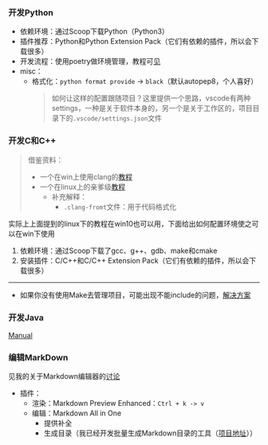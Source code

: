 ### 开发Python

+ 依赖环境：通过Scoop下载Python（Python3）
+ 插件推荐：Python和Python Extension Pack（它们有依赖的插件，所以会下载很多）
+ 开发流程：使用poetry做环境管理，教程可[见](https://github.com/zweix123/CS-notes/blob/master/Programing-Language/Python/poetry.md)
+ misc：
	+ 格式化：`python format provide` -> `black`（默认autopep8，个人喜好）
		>如何让这样的配置跟随项目？这里提供一个思路，vscode有两种settings，一种是关于软件本身的，另一个是关于工作区的，项目目录下的`.vscode/settings.json`文件

### 开发C和C++
>借鉴资料：
>+ 一个在win上使用clang的[教程](https://windowsmacos-vscode-c-llvm-clang-clangd-lldb.readthedocs.io/index.html)
>+ 一个在linux上的亲爹级[教程](https://www.bilibili.com/video/BV1YG4y1v7uB)
>	+ 补充解释：
>		+ `.clang-fromt`文件：用于代码格式化

实际上上面提到的linux下的教程在win10也可以用，下面给出如何配置环境使之可以在win下使用
1. 依赖环境：通过Scoop下载了gcc、g++、gdb、make和cmake
2. 安装插件：C/C++和C/C++ Extension Pack（它们有依赖的插件，所以会下载很多）

---

+ 如果你没有使用Make去管理项目，可能出现不能include的问题，[解决方案](https://blog.csdn.net/qq_44078824/article/details/119904218)

### 开发Java
[Manual](https://scoop-docs.vercel.app/docs/guides/Java.html)

### 编辑MarkDown
见我的关于Markdown编辑器的[讨论](https://github.com/zweix123/CS-notes/blob/master/Missing-Semester/Markdown.md)

+ 插件：
	+ 渲染：Markdown Preview Enhanced：`Ctrl + k -> v`
	+ 编辑：Markdown All in One
		+ 提供补全
		+ 生成目录（我已经开发批量生成Markdown目录的工具（[项目地址](https://github.com/zweix123/md-admin)））